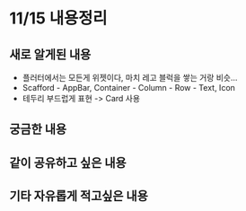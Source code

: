 # 11/15 내용정리

## 새로 알게된 내용

- 플러터에서는 모든게 위젯이다, 마치 레고 블럭을 쌓는 거랑 비슷...
- Scafford - AppBar, Container - Column - Row - Text, Icon
- 테두리 부드럽게 표현 -> Card 사용

## 궁금한 내용

## 같이 공유하고 싶은 내용

## 기타 자유롭게 적고싶은 내용
